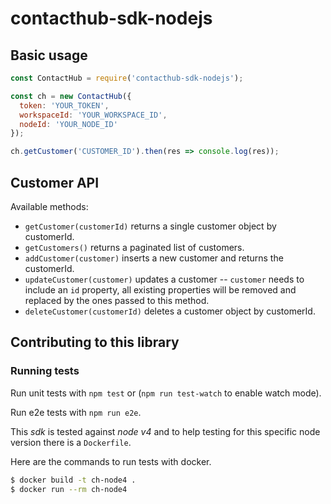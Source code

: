 # contacthub-sdk-nodejs

## Basic usage

```js
const ContactHub = require('contacthub-sdk-nodejs');

const ch = new ContactHub({
  token: 'YOUR_TOKEN',
  workspaceId: 'YOUR_WORKSPACE_ID',
  nodeId: 'YOUR_NODE_ID'
});

ch.getCustomer('CUSTOMER_ID').then(res => console.log(res));
```


## Customer API

Available methods:

* `getCustomer(customerId)` returns a single customer object by customerId.
* `getCustomers()` returns a paginated list of customers.
* `addCustomer(customer)` inserts a new customer and returns the customerId.
* `updateCustomer(customer)` updates a customer -- `customer` needs to include
  an `id` property, all existing properties will be removed and replaced by the
  ones passed to this method.
* `deleteCustomer(customerId)` deletes a customer object by customerId.


## Contributing to this library

### Running tests

Run unit tests with `npm test` or (`npm run test-watch` to enable watch mode).

Run e2e tests with `npm run e2e`.

This *sdk* is tested against *node v4* and to help testing for this specific node version there is a `Dockerfile`.

Here are the commands to run tests with docker.

```sh
$ docker build -t ch-node4 .
$ docker run --rm ch-node4
```
